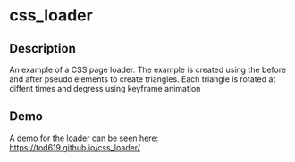 # css_loader

## Description

An example of a CSS page loader. The example is created using the before and after pseudo elements to create triangles. Each triangle is rotated at diffent times and degress using keyframe animation

## Demo

A demo for the loader can be seen here: https://tod619.github.io/css_loader/
